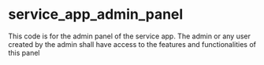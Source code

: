 # service_app_admin_panel

This code is for the admin panel of the service app. The admin or any user created by the admin shall have access to the features and functionalities of this panel